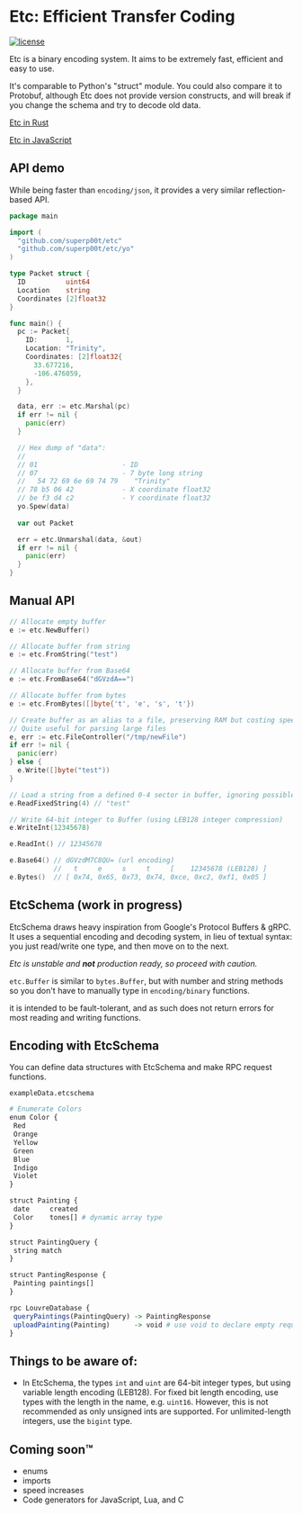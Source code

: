 # Etc: Efficient Transfer Coding

[![license](https://img.shields.io/badge/License-MIT-blue.svg)](LICENSE)

Etc is a binary encoding system. It aims to be extremely fast, efficient and easy to use.

It's comparable to Python's "struct" module. You could also compare it to Protobuf, although Etc does not provide version constructs, and will break if you change the schema and try to decode old data.

[Etc in Rust](https://github.com/superp00t/etc-rs)

[Etc in JavaScript](https://github.com/superp00t/etc-js)

## API demo

While being faster than `encoding/json`, it provides a very similar reflection-based API.

```go
package main

import (
  "github.com/superp00t/etc"
  "github.com/superp00t/etc/yo"
)

type Packet struct {
  ID          uint64
  Location    string
  Coordinates [2]float32
}

func main() {
  pc := Packet{
    ID:       1,
    Location: "Trinity",
    Coordinates: [2]float32{
      33.677216,
      -106.476059,
    },
  }

  data, err := etc.Marshal(pc)
  if err != nil {
    panic(err)
  }

  // Hex dump of "data":
  //
  // 01                     - ID
  // 07                     - 7 byte long string
  //   54 72 69 6e 69 74 79    "Trinity"
  // 78 b5 06 42            - X coordinate float32
  // be f3 d4 c2            - Y coordinate float32
  yo.Spew(data)
  
  var out Packet

  err = etc.Unmarshal(data, &out)
  if err != nil {
    panic(err)
  }
}
```

## Manual API

```go
// Allocate empty buffer
e := etc.NewBuffer()

// Allocate buffer from string
e := etc.FromString("test")

// Allocate buffer from Base64
e := etc.FromBase64("dGVzdA==")

// Allocate buffer from bytes
e := etc.FromBytes([]byte{'t', 'e', 's', 't'})

// Create buffer as an alias to a file, preserving RAM but costing speed at runtime with disk IO
// Quite useful for parsing large files
e, err := etc.FileController("/tmp/newFile")
if err != nil {
  panic(err)
} else {
  e.Write([]byte("test"))
}

// Load a string from a defined 0-4 sector in buffer, ignoring possible zero padding bytes. This is not recommended and only included to support certain protocols and formats.
e.ReadFixedString(4) // "test"

// Write 64-bit integer to Buffer (using LEB128 integer compression)
e.WriteInt(12345678)

e.ReadInt() // 12345678

e.Base64() // dGVzdM7C8QU= (url encoding)
           //   t     e     s     t     [    12345678 (LEB128) ]
e.Bytes()  // [ 0x74, 0x65, 0x73, 0x74, 0xce, 0xc2, 0xf1, 0x05 ]
```

## EtcSchema (work in progress)
EtcSchema draws heavy inspiration from Google's Protocol Buffers & gRPC. It uses a sequential encoding and decoding system, in lieu of textual syntax: you just read/write one type, and then move on to the next. 

*Etc is unstable and **not** production ready, so proceed with caution.*

`etc.Buffer` is similar to `bytes.Buffer`, but with number and string methods so you don't have to manually type in `encoding/binary` functions.

it is intended to be fault-tolerant, and as such does not return errors for most reading and writing functions.

## Encoding with EtcSchema

You can define data structures with EtcSchema and make RPC request functions.

`exampleData.etcschema`
```r
# Enumerate Colors
enum Color {
 Red
 Orange
 Yellow
 Green
 Blue
 Indigo
 Violet
}

struct Painting {
 date     created
 Color    tones[] # dynamic array type
}

struct PaintingQuery {
 string match
}

struct PantingResponse {
 Painting paintings[]
}

rpc LouvreDatabase {
 queryPaintings(PaintingQuery) -> PaintingResponse
 uploadPainting(Painting)      -> void # use void to declare empty requests and responses
}
```

## Things to be aware of:

- In EtcSchema, the types `int` and `uint` are 64-bit integer types, but using variable length encoding (LEB128). For fixed bit length encoding, use types with the length in the name, e.g. `uint16`. However, this is not recommended as only unsigned ints are supported. For unlimited-length integers, use the `bigint` type.

## Coming soon™

- enums
- imports
- speed increases
- Code generators for JavaScript, Lua, and C
